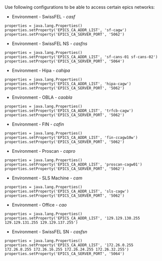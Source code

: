 
Use following configurations to be able to access certain epics networks:


* Environment - SwissFEL - _casf_

```
properties = java.lang.Properties()
properties.setProperty('EPICS_CA_ADDR_LIST', 'sf-cagw')
properties.setProperty('EPICS_CA_SERVER_PORT', '5062')
```

* Environment - SwissFEL NS - _casfns_

```
properties = java.lang.Properties()
properties.setProperty('EPICS_CA_ADDR_LIST', 'sf-cans-01 sf-cans-02')
properties.setProperty('EPICS_CA_SERVER_PORT', '5064')
```

* Environment - Hipa - _cahipa_

```
properties = java.lang.Properties()
properties.setProperty('EPICS_CA_ADDR_LIST', 'hipa-cagw')
properties.setProperty('EPICS_CA_SERVER_PORT', '5062')
```

* Environment - OBLA - _caobla_

```
properties = java.lang.Properties()
properties.setProperty('EPICS_CA_ADDR_LIST', 'trfcb-cagw')
properties.setProperty('EPICS_CA_SERVER_PORT', '5062')
```

* Environment - FIN - _cafin_

```
properties = java.lang.Properties()
properties.setProperty('EPICS_CA_ADDR_LIST', 'fin-ccagw10w')
properties.setProperty('EPICS_CA_SERVER_PORT', '5062')
```

* Environment - Proscan - _capro_

```
properties = java.lang.Properties()
properties.setProperty('EPICS_CA_ADDR_LIST', 'proscan-cagw01')
properties.setProperty('EPICS_CA_SERVER_PORT', '5062')
```

* Environment - SLS Machine - _cam_

```
properties = java.lang.Properties()
properties.setProperty('EPICS_CA_ADDR_LIST', 'sls-cagw')
properties.setProperty('EPICS_CA_SERVER_PORT', '5062')
```

* Environment - Office - _cao_

```
properties = java.lang.Properties()
properties.setProperty('EPICS_CA_ADDR_LIST', '129.129.130.255 129.129.131.255 129.129.137.255')
```

* Environment - SwissFEL SN - _casfsn_

```
properties = java.lang.Properties()
properties.setProperty('EPICS_CA_ADDR_LIST', '172.26.0.255 172.26.8.255 172.26.16.255 172.26.24.255 172.26.32.255')
properties.setProperty('EPICS_CA_SERVER_PORT', '5064')
```
